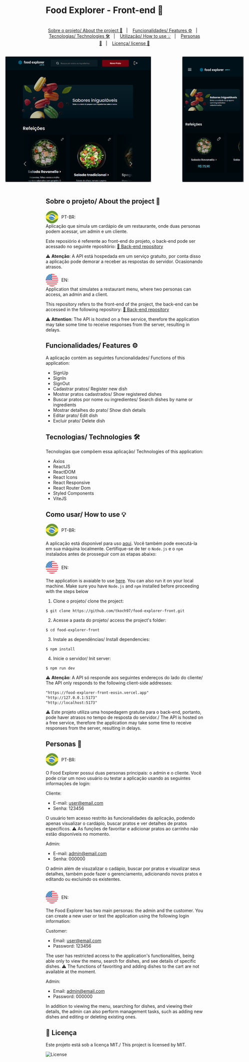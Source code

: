 # Food Explorer - Front-end 🥗

<p align="center" style='padding-top: 20px'>
  <a href="#about">Sobre o projeto/ About the project 📁</a>&nbsp;&nbsp;&nbsp;|&nbsp;&nbsp;&nbsp;
  <a href="#features">Funcionalidades/ Features ⚙</a>&nbsp;&nbsp;&nbsp;|&nbsp;&nbsp;&nbsp;
  <a href="#technologies">Tecnologias/ Technologies 🛠</a>&nbsp;&nbsp;&nbsp;|&nbsp;&nbsp;&nbsp;
  <a href="#usage">Utilização/ How to use 💡</a>&nbsp;&nbsp;&nbsp;|&nbsp;&nbsp;&nbsp;
  <a href="#personas">Personas 👥</a>&nbsp;&nbsp;&nbsp;|&nbsp;&nbsp;&nbsp;
  <a href="#license">Licença/ license 📃</a>
</p>

<div style='display: flex; justify-content: center; gap: 100px; padding: 20px 0px;'>
<img src='./public/home_page_desktop.png' style='idth: 500px; height: 400px'>
<img src='./public/home_page_mobile.png' style='width: 200px; height: 400px'>
</div>

<h2 id='about'>Sobre o projeto/ About the project 📁</h2>

<div style='display: flex; align-items: center; gap: 10px' >
<img src='./public/br-flag.svg'>
PT-BR:
</div>
Aplicação que simula um cardápio de um restaurante, onde duas personas podem acessar, um admin e um cliente.

Este reposiório é referente ao front-end do projeto, o back-end pode ser acessado no seguinte repositório: [🔗 Back-end repository](https://github.com/tkoch97/food-explorer-api)

⚠️ **Atenção**: A API está hospedada em um serviço gratuito, por conta disso a aplicação pode demorar a receber as respostas do servidor. Ocasionando atrasos.

<div style='display: flex; align-items: center; gap: 10px' >
<img src='./public/usa-flag.svg'>
EN:
</div>
Application that simulates a restaurant menu, where two personas can access, an admin and a client.

This repository refers to the front-end of the project, the back-end can be accessed in the following repository: [🔗 Back-end repository](https://github.com/tkoch97/food-explorer-api)

⚠️ **Attention**: The API is hosted on a free service, therefore the application may take some time to receive responses from the server, resulting in delays.

<h2 id='features'>Funcionalidades/ Features ⚙</h2>

A aplicação contém as seguintes funcionalidades/
Functions of this application:

- SignUp
- SignIn
- SignOut
- Cadastrar pratos/ Register new dish
- Mostrar pratos cadastrados/ Show registered dishes
- Buscar pratos por nome ou ingredientes/ Search dishes by name or ingredients
- Mostrar detalhes do prato/ Show dish details
- Editar prato/ Edit dish
- Excluir prato/ Delete dish

<h2 id='technologies'>Tecnologias/ Technologies 🛠</h2>

Tecnologias que compõem essa aplicação/
Technologies of this application:

- Axios
- ReactJS
- ReactDOM
- React Icons
- React Responsive
- React Router Dom
- Styled Components
- ViteJS

<h2 id='usage' >Como usar/ How to use 💡</h2>

<div style='display: flex; align-items: center; gap: 10px' >
<img src='./public/br-flag.svg'>
PT-BR:
</div>

A aplicação está disponível para uso [aqui](https://food-explorer-front-eosin.vercel.app/). Você também pode executá-la em sua máquina localmente. Certifique-se de ter o ``Node.js`` e o ``npm`` instalados antes de prosseguir com as etapas abaixo:

<div style='display: flex; align-items: center; gap: 10px' >
<img src='./public/usa-flag.svg'>
EN:
</div>

The application is avaiable to use [here](https://food-explorer-front-eosin.vercel.app/). You can also run it on your local machine. Make sure you have ``Node.js`` and ``npm`` installed before proceeding with the steps below


1. Clone o projeto/ clone the project:

```
$ git clone https://github.com/tkoch97/food-explorer-front.git
```

2. Acesse a pasta do projeto/ access the project's folder:

```
$ cd food-explorer-front
```

3. Instale as dependências/ Install dependencies:

```
$ npm install
```

4. Inicie o servidor/ Init server:

```
$ npm run dev
```



⚠️ **Atenção**: A API só responde aos seguintes endereços do lado do cliente/ The API only responds to the following client-side addresses: 
```
"https://food-explorer-front-eosin.vercel.app"
"http://127.0.0.1:5173"
"http://localhost:5173"
```
 ⚠️ Este projeto utiliza uma hospedagem gratuita para o back-end, portanto, pode haver atrasos no tempo de resposta do servidor./ The API is hosted on a free service, therefore the application may take some time to receive responses from the server, resulting in delays.

<h2 id="personas">Personas 👥</h2>

<div style='display: flex; align-items: center; gap: 10px' >
<img src='./public/br-flag.svg'>
PT-BR:
</div>

O Food Explorer possui duas personas principais: o admin e o cliente. Você pode criar um novo usuário ou testar a aplicação usando as seguintes informações de login:

Cliente:

- E-mail: user@email.com
- Senha: 123456

O usuário tem acesso restrito às funcionalidades da aplicação, podendo apenas visualizar o cardápio, buscar pratos e ver detalhes de pratos específicos. 
⚠️ As funções de favoritar e adicionar pratos ao carrinho não estão disponíveis no momento.

Admin:

- E-mail: admin@email.com
- Senha: 000000

O admin além de visuzalizar o cadápio, buscar por pratos e visualizar seus detalhes, também pode fazer o gerenciamento, adicionando novos pratos e editando ou excluindo os existentes.

##

<div style='display: flex; align-items: center; gap: 10px' >
<img src='./public/usa-flag.svg'>
EN:
</div>

The Food Explorer has two main personas: the admin and the customer. You can create a new user or test the application using the following login information:

Customer:

- Email: user@email.com
- Password: 123456

The user has restricted access to the application's functionalities, being able only to view the menu, search for dishes, and see details of specific dishes.
⚠️ The functions of favoriting and adding dishes to the cart are not available at the moment.

Admin:

- Email: admin@email.com
- Password: 000000

In addition to viewing the menu, searching for dishes, and viewing their details, the admin can also perform management tasks, such as adding new dishes and editing or deleting existing ones.

<h2 id="license">📝 Licença</h2>

Este projeto está sob a licença MIT./ This project is licensed by MIT.
<p>
  <img alt="License" src="https://img.shields.io/static/v1?label=license&message=MIT&color=49AA26&labelColor=000000">
</p>